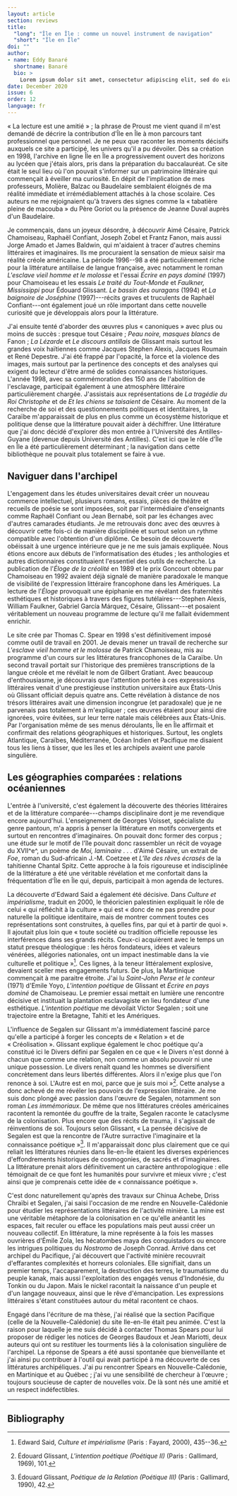 ```yaml
---
layout: article
section: reviews
title: 
  "long": "Île en Île : comme un nouvel instrument de navigation"
  "short": "Île en Île"
doi: ""
author: 
- name: Eddy Banaré 
  shortname: Banaré
  bio: >
    Lorem ipsum dolor sit amet, consectetur adipiscing elit, sed do eiusmod tempor incididunt ut labore et dolore magna aliqua. Enim facilisis gravida neque convallis a cras. Neque gravida in fermentum et. Nullam non nisi est sit. Pulvinar elementum integer enim neque volutpat ac tincidunt vitae. Tellus id interdum velit laoreet id donec ultrices tincidunt. Dolor sit amet consectetur adipiscing. Odio morbi quis commodo odio aenean sed adipiscing diam donec. Scelerisque fermentum dui faucibus in ornare. Cras fermentum odio eu feugiat pretium nibh. Ipsum a arcu cursus vitae congue mauris rhoncus aenean. Sed id semper risus in hendrerit gravida. 
date: December 2020
issue: 6
order: 12
language: fr
---
```


« La lecture est une amitié » ; la phrase de Proust me vient quand il m'est demandé de décrire la contribution d'Île en Île à mon parcours tant professionnel que personnel. Je ne peux que raconter les moments décisifs auxquels ce site a participé, les univers qu'il a pu dévoiler. Dès sa création en 1998, l'archive en ligne Île en Île a progressivement ouvert des horizons au lycéen que j'étais alors, pris dans la préparation du baccalauréat. Ce site était le seul lieu où l'on pouvait s'informer sur un patrimoine littéraire qui commençait à éveiller ma curiosité. En dépit de l'implication de mes professeurs, Molière, Balzac ou Baudelaire semblaient éloignés de ma réalité immédiate et irrémédiablement attachés à la chose scolaire. Ces auteurs ne me rejoignaient qu'à travers des signes comme la « tabatière pleine de macouba » du Père Goriot ou la présence de Jeanne Duval auprès d'un Baudelaire.

Je commençais, dans un joyeux désordre, à découvrir Aimé Césaire, Patrick Chamoiseau, Raphaël Confiant, Joseph Zobel et Frantz Fanon, mais aussi Jorge Amado et James Baldwin, qui m'aidaient à tracer d'autres chemins littéraires et imaginaires. Ils me procuraient la sensation de mieux saisir ma réalité créole américaine. La période 1996--98 a été particulièrement riche pour la littérature antillaise de langue française, avec notamment le roman *L'esclave vieil homme et le molosse* et l'essai *Écrire en pays dominé* (1997) pour Chamoiseau et les essais *Le traité du Tout-Monde* et *Faulkner, Mississippi* pour Édouard Glissant. *Le bassin des ouragans* (1994) et *La baignoire de Joséphine* (1997)---récits graves et truculents de Raphaël Confiant---ont également joué un rôle important dans cette nouvelle curiosité que je développais alors pour la littérature.

J'ai ensuite tenté d'aborder des œuvres plus « canoniques » avec plus ou moins de succès : presque tout Césaire ; *Peau noire, masques blancs* de Fanon ; *La Lézarde* et *Le discours antillais* de Glissant mais surtout les grandes voix haïtiennes comme Jacques Stephen Alexis, Jacques Roumain et René Depestre. J'ai été frappé par l'opacité, la force et la violence des images, mais surtout par la pertinence des concepts et des analyses qui exigent du lecteur d'être armé de solides connaissances historiques. L'année 1998, avec sa commémoration des 150 ans de l'abolition de l'esclavage, participait également à une atmosphère littéraire particulièrement chargée. J'assistais aux représentations de *La tragédie du Roi Christophe* et de *Et les chiens se taisaient* de Césaire. Au moment de la recherche de soi et des questionnements politiques et identitaires, la Caraïbe m'apparaissait de plus en plus comme un écosystème historique et politique dense que la littérature pouvait aider à déchiffrer. Une littérature que j'ai donc décidé d'explorer dès mon entrée à l'Université des Antilles-Guyane (devenue depuis Université des Antilles). C'est ici que le rôle d'Île en Île a été particulièrement déterminant ; la navigation dans cette bibliothèque ne pouvait plus totalement se faire à vue.

Naviguer dans l'archipel
------------------------

L'engagement dans les études universitaires devait créer un nouveau commerce intellectuel, plusieurs romans, essais, pièces de théâtre et recueils de poésie se sont imposées, soit par l'intermédiaire d'enseignants comme Raphaël Confiant ou Jean Bernabé, soit par les échanges avec d'autres camarades étudiants. Je me retrouvais donc avec des œuvres à découvrir cette fois-ci de manière disciplinée et surtout selon un rythme compatible avec l'obtention d'un diplôme. Ce besoin de découverte obéissait à une urgence intérieure que je ne me suis jamais expliquée. Nous étions encore aux débuts de l'informatisation des études ; les anthologies et autres dictionnaires constituaient l'essentiel des outils de recherche. La publication de l'*Éloge de la créolité* en 1989 et le prix Goncourt obtenu par Chamoiseau en 1992 avaient déjà signalé de manière paradoxale le manque de visibilité de l'expression littéraire francophone dans les Amériques. La lecture de l'*Éloge* provoquait une épiphanie en me révélant des fraternités esthétiques et historiques à travers des figures tutélaires---Stephen Alexis, William Faulkner, Gabriel García Márquez, Césaire, Glissant---et posaient véritablement un nouveau programme de lecture qu'il me fallait évidemment enrichir.

Le site crée par Thomas C. Spear en 1998 s'est définitivement imposé comme outil de travail en 2001. Je devais mener un travail de recherche sur *L'esclave vieil homme et le molosse* de Patrick Chamoiseau, mis au programme d'un cours sur les littératures francophones de la Caraïbe. Un second travail portait sur l'historique des premières transcriptions de la langue créole et me révélait le nom de Gilbert Gratiant. Avec beaucoup d'enthousiasme, je découvrais que l'attention portée à ces expressions littéraires venait d'une prestigieuse institution universitaire aux États-Unis où Glissant officiait depuis quatre ans. Cette révélation à distance de nos trésors littéraires avait une dimension incongrue (et paradoxale) que je ne parvenais pas totalement à m'expliquer ; ces œuvres étaient pour ainsi dire ignorées, voire évitées, sur leur terre natale mais célébrées aux États-Unis. Par l'organisation même de ses menus déroulants, Île en Île affirmait et confirmait des relations géographiques et historiques. Surtout, les onglets Atlantique, Caraïbes, Méditerranée, Océan Indien et Pacifique me disaient tous les liens à tisser, que les îles et les archipels avaient une parole singulière.

Les géographies comparées : relations océaniennes
-------------------------------------------------

L'entrée à l'université, c'est également la découverte des théories littéraires et de la littérature comparée---champs disciplinaire dont je me revendique encore aujourd'hui. L'enseignement de Georges Voisset, spécialiste du genre pantoun, m'a appris à penser la littérature en motifs convergents et surtout en rencontres d'imaginaires. On pouvait donc former des corpus ; une étude sur le motif de l'île pouvait donc rassembler un récit de voyage du XVII^e^, un poème de *Moi, laminaire . . .* d'Aimé Césaire, un extrait de *Foe*, roman du Sud-africain J.-M. Coetzee et *L'île des rêves écrasés* de la tahitienne Chantal Spitz. Cette approche à la fois rigoureuse et indisciplinée de la littérature a été une véritable révélation et me confortait dans la fréquentation d'Île en Île qui, depuis, participait à mon agenda de lectures.

La découverte d'Edward Said a également été décisive. Dans *Culture et impérialisme*, traduit en 2000, le théoricien palestinien expliquait le rôle de celui « qui réfléchit à la culture » qui est « donc de ne pas prendre pour naturelle la politique identitaire, mais de montrer comment toutes ces représentations sont construites, à quelles fins, par qui et à partir de quoi ». Il ajoutait plus loin que « toute société ou tradition officielle repousse les interférences dans ses grands récits. Ceux-ci acquièrent avec le temps un statut presque théologique : les héros fondateurs, idées et valeurs vénérées, allégories nationales, ont un impact inestimable dans la vie culturelle et politique »[^1]. Ces lignes, à la teneur littéralement explosive, devaient sceller mes engagements futurs. De plus, la Martinique commençait à me paraitre étroite. J'ai lu *Saint-John Perse et le conteur* (1971) d'Emile Yoyo, *L'intention poétique* de Glissant et *Écrire en pays dominé* de Chamoiseau. Le premier essai mettait en lumière une rencontre décisive et instituait la plantation esclavagiste en lieu fondateur d'une esthétique. *L'intention poétique* me dévoilait Victor Segalen ; soit une trajectoire entre la Bretagne, Tahiti et les Amériques.

L'influence de Segalen sur Glissant m'a immédiatement fasciné parce qu'elle a participé à forger les concepts de « Relation » et de « Créolisation ». Glissant explique également le choc poétique qu'a constitué ici le Divers défini par Segalen en ce que « le Divers n'est donné à chacun que comme une relation, non comme un absolu pouvoir ni une unique possession. Le divers renaît quand les hommes se diversifient concrètement dans leurs libertés différentes. Alors il n'exige plus que l'on renonce à soi. L'Autre est en moi, parce que je suis moi »[^2]. Cette analyse a donc achevé de me révéler les pouvoirs de l'expression littéraire. Je me suis donc plongé avec passion dans l'œuvre de Segalen, notamment son roman *Les immémoriaux*. De même que nos littératures créoles américaines racontent la remontée du gouffre de la traite, Segalen raconte le cataclysme de la colonisation. Plus encore que des récits de trauma, il s'agissait de réinventions de soi. Toujours selon Glissant, « La pensée décisive de Segalen est que la rencontre de l'Autre surractive l'imaginaire et la connaissance poétique »[^3]. Il m'apparaissait donc plus clairement que ce qui reliait les littératures réunies dans Île-en-Île étaient les diverses expériences d'effondrements historiques de cosmogonies, de sacrés et d'imaginaires. La littérature prenait alors définitivement un caractère anthropologique : elle témoignait de ce que font les humanités pour survivre et mieux vivre ; c'est ainsi que je comprenais cette idée de « connaissance poétique ».

C'est donc naturellement qu'après des travaux sur Chinua Achebe, Driss Chraïbi et Segalen, j'ai saisi l'occasion de me rendre en Nouvelle-Calédonie pour étudier les représentations littéraires de l'activité minière. La mine est une véritable métaphore de la colonisation en ce qu'elle anéantit les espaces, fait reculer ou efface les populations mais peut aussi créer un nouveau collectif. En littérature, la mine représente à la fois les masses ouvrières d'Émile Zola, les hécatombes maya des conquistadors ou encore les intrigues politiques du *Nostromo* de Joseph Conrad. Arrivé dans cet archipel du Pacifique, j'ai découvert que l'activité minière recouvrait d'effarantes complexités et horreurs coloniales. Elle signifiait, dans un premier temps, l'accaparement, la destruction des terres, le traumatisme du peuple kanak, mais aussi l'exploitation des engagés venus d'Indonésie, du Tonkin ou du Japon. Mais le nickel racontait la naissance d'un peuple et d'un langage nouveaux, ainsi que le rêve d'émancipation. Les expressions littéraires s'étant constituées autour du métal racontent ce chaos.

Engagé dans l'écriture de ma thèse, j'ai réalisé que la section Pacifique (celle de la Nouvelle-Calédonie) du site Ile-en-Ile était peu animée. C'est la raison pour laquelle je me suis décidé à contacter Thomas Spears pour lui proposer de rédiger les notices de Georges Baudoux et Jean Mariotti, deux auteurs qui ont su restituer les tourments liés à la colonisation singulière de l'archipel. La réponse de Spears a été aussi spontanée que bienveillante et j'ai ainsi pu contribuer à l'outil qui avait participé à ma découverte de ces littératures archipéliques. J'ai pu rencontrer Spears en Nouvelle-Calédonie, en Martinique et au Québec ; j'ai vu une sensibilité de chercheur à l'œuvre ; toujours soucieuse de capter de nouvelles voix. De là sont nés une amitié et un respect indéfectibles.

---

Bibliography
------------

[^1]: Edward Said, *Culture et impérialisme* (Paris : Fayard, 2000),
    435--36.

[^2]: Édouard Glissant, *L'intention poétique (Poétique II)* (Paris :
    Gallimard, 1969), 101.

[^3]: Édouard Glissant, *Poétique de la* *Relation (Poétique III)*
    (Paris : Gallimard, 1990), 42.
